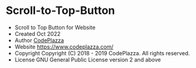 # Scroll-to-Top-Button
- Scroll to Top Button for Website
- Created		Oct 2022
- Author		[CodePlazza](https://www.codeplazza.com/)
- Website		https://www.codeplazza.com/
- Copyright	Copyright (C) 2018 - 2019 CodePlazza. All rights reserved.
- License		GNU General Public License version 2 and above
